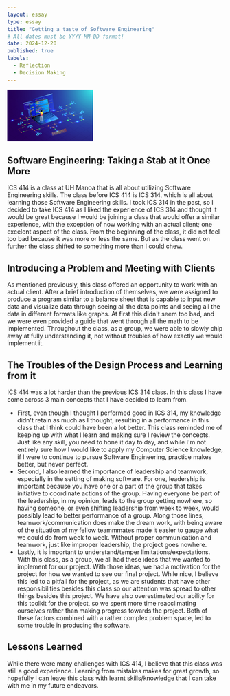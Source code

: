 ```yaml
---
layout: essay
type: essay
title: "Getting a taste of Software Engineering"
# All dates must be YYYY-MM-DD format!
date: 2024-12-20
published: true
labels:
  - Reflection
  - Decision Making
---
```


<img width="200px" class="rounded float-start pe-4" src="../img/ICS414-Reflection/ICS414-Reflection-Image.jpg">

## Software Engineering: Taking a Stab at it Once More
  ICS 414 is a class at UH Manoa that is all about utilizing Software Engineering skills. The class before ICS 414 is ICS 314, which is all about learning those Software Engineering skills.
I took ICS 314 in the past, so I decided to take ICS 414 as I liked the experience of ICS 314 and thought it would be great because I would be joining a class that would offer a similar experience,
with the exception of now working with an actual client; one excelent aspect of the class. From the beginning of the class, it did not feel too bad because it was more or less the same. 
But as the class went on further the class shifted to something more than I could chew. 

## Introducing a Problem and Meeting with Clients
  As mentioned previously, this class offered an opportunity to work with an actual client. After a brief introduction of themselves, 
we were assigned to produce a program similar to a balance sheet that is capable to input new data and visualize data through
seeing all the data points and seeing all the data in different formats like graphs. At first this didn't seem too bad, and we were even provided a guide that went through all the 
math to be implemented. Throughout the class, as a group, we were able to slowly chip away at fully understanding it, not without troubles of how exactly we would implement it. 

## The Troubles of the Design Process and Learning from it
  ICS 414 was a lot harder than the previous ICS 314 class. In this class I have come across 3 main concepts that I have decided to learn from. 
  - First, even though I thought I performed good in ICS 314, my knowledge didn't retain as much as I thought, resulting in a performance in this class
  that I think could have been a lot better. This class reminded me of keeping up with what I learn and making sure I review the concepts. Just like any skill, you need to hone it day to day, and while I'm not entirely sure how I would
  like to apply my Computer Science knowledge, if I were to continue to pursue Software Engineering, practice makes better, but never perfect. 
  - Second, I also learned the importance of leadership and teamwork, especially in the setting of making software. 
  For one, leadership is important because you have one or a part of the group that takes initiative to coordinate actions of the group. Having everyone be part of the leadership, in my opinion, leads
  to the group getting nowhere, so having someone, or even shifting leadership from week to week, would possibly lead to better performance of a group. Along those lines, teamwork/communication does make the dream work, with being aware
  of the situation of my fellow teammmates made it easier to gauge what we could do from week to week. Without proper communication and teamwork, just like improper leadership, the project goes nowhere.
  - Lastly, it is important to understand/temper limitations/expectations. With this class, as a group, we all had these ideas that we wanted to implement for our project. With those ideas, we had a motivation for the project for how we
    wanted to see our final project. While nice, I believe this led to a pitfall for the project, as we are students that have other responsibilities besides this class so our attention was spread to other things besides this project.
    We have also overestimated our ability for this toolkit for the project, so we spent more time reacclimating ourselves rather than making progress towards the project. Both of these factors combined with a rather complex problem
    space, led to some trouble in producing the software.

## Lessons Learned
  While there were many challenges with ICS 414, I believe that this class was still a good experience. Learning from mistakes makes for great growth, so hopefully I can leave this class with learnt skills/knowledge that I can take with
  me in my future endeavors.
